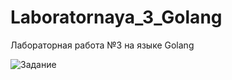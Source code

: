 # Laboratornaya_3_Golang
Лабораторная работа №3 на языке Golang


![Задание](https://sun9-45.userapi.com/impg/SN2HN_gdlQ70mttXCTnIhGQzDszpeZrDjHkflQ/I9QFPBm6a3g.jpg?size=658x278&quality=96&sign=290e6dab76803ae39bc525ec22932e45&type=album)
